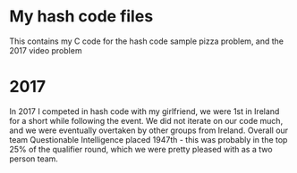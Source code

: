 # My hash code files
This contains my C code for the hash code sample pizza problem, and the 2017 video problem

# 2017
In 2017 I competed in hash code with my girlfriend, we were 1st in Ireland for a short while following the event. We did not iterate on our code much, and we were eventually overtaken by other groups from Ireland.
Overall our team Questionable Intelligence placed 1947th - this was probably in the top 25% of the qualifier round, which we were pretty pleased with as a two person team.